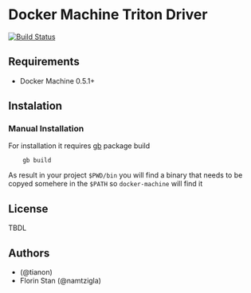 # Docker Machine Triton Driver 

[![Build Status](https://travis-ci.org/namtzigla/docker-machine-driver-triton.svg?branch=master)](https://travis-ci.org/namtzigla/docker-machine-driver-triton)

## Requirements
 * Docker Machine 0.5.1+

## Instalation

### Manual Installation
  For installation it requires [gb](https://getgb.io/) package build

```
	gb build 
```
 As result in your project `$PWD/bin` you will find a binary that needs to be copyed somehere in the `$PATH` so `docker-machine` will find it 


## License
 TBDL

## Authors

 * (@tianon)
 * Florin Stan (@namtzigla)
